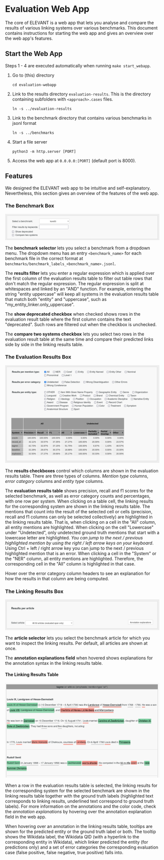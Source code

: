 # Evaluation Web App

The core of ELEVANT is a web app that lets you analyse and compare the results of various linking systems over various
 benchmarks. This document contains instructions for starting the web app and gives an overview over the web app's
 features.

## Start the Web App

Steps 1 - 4 are executed automatically when running `make start_webapp`. 
1. Go to (this) directory

       cd evaluation-webapp

2. Link to the results directory `evaluation-results`. This is the directory containing subfolders with
`<approach>.cases` files.

       ln -s ../evaluation-results

3. Link to the benchmark directory that contains various benchmarks in jsonl format

       ln -s ../benchmarks

4. Start a file server

       python3 -m http.server [PORT]

5. Access the web app at `0.0.0.0:[PORT]` (default port is 8000).


## Features
We designed the ELEVANT web app to be intuitive and self-explanatory. Nevertheless, this section gives an overview of
 the features of the web app.

### The Benchmark Box
![](img/box1_w_border.png)

The **benchmark selector** lets you select a benchmark from a dropdown menu. The dropdown menu has an entry
 `<benchmark_name>` for each benchmark file in the correct format at
 `benchmarks/benchmark_labels_<benchmark_name>.jsonl`.

The **results filter** lets you enter a regular expression which is applied over the first column of the evaluation
 results table to filter out table rows that don't match the regular expression. The regular expression is split at
 whitespaces and linked by an "AND" function. For example, entering the string "entity uppercase" will keep all systems
 in the evaluation results table that match both "entity" and "uppercase", such as "my_entity_linker.only_uppercase".

The **show deprecated checkbox** when checked shows rows in the evaluation result table where the first column contains
 the text "deprecated". Such rows are filtered out when the checkbox is unchecked.

The **compare two systems checkbox** lets you select two rows in the evaluation result table at the same time and
 compare their predicted links side by side in the linking results table.


### The Evaluation Results Box
![](img/box2_w_border.png)

The **results checkboxes** control which columns are shown in the evaluation results table. There are three types of
 columns. *Mention type* columns, *error category* columns and *entity type* columns. 

The **evaluation results table** shows precision, recall and f1 scores for the selected benchmark, as well as error
 category counts and percentages, with one row per system. When clicking on a table cell, the linking results for the
 corresponding system are shown in the linking results table. The mentions that count into the result of the selected
 cell or cells (precision, recall and f1 columns can only be selected collectively) are highlighted in the linking
 results table. That is, when clicking on a cell in the "All" column, all entity mentions are highlighted. When
 clicking on the cell "Lowercase" under "Undetected", only undetected ground truth mentions that start with a
 lowercase letter are highlighted. *You can jump to the next / previous highlighted mention by using the right
 / left arrow keys on your keyboard*. Using Ctrl + left / right arrow key you can jump to the next / previous
 highlighted mention that is an error. When clicking a cell in the "System" or the "NER" column, all entity mentions are
 highlighted. Therefore, the corresponding cell in the "All" column is highlighted in that case.

Hover over the error category column headers to see an explanation for how the results in that column are being
 computed.

### The Linking Results Box
![](img/box3_w_border.png)

The **article selector** lets you select the benchmark article for which you want to inspect the linking results. Per
 default, all articles are shown at once.

The **annotation explanations field** when hovered shows explanations for the annotation syntax in the linking
 results table.

#### The Linking Results Table

![](img/linking_results_table.png)

When a row in the evaluation results table is selected, the linking results for the corresponding system for the
 selected benchmark are shown in the linking results table together with the ground truth labels (highlighted text
 corresponds to linking results, underlined text correspond to ground truth labels). For more information on the
 annotations and the color code, check the *annotation explanations* by hovering over the annotation explanation
 field in the web app.

When hovering over an annotation in the linking results table, tooltips are shown for the predicted entity or the
 ground truth label or both. The tooltip shows the Wikidata label, the Wikidata QID (with a hyperlink to the
 corresponding entity in Wikidata), which linker predicted the entity (for predictions only) and a set of error
 categories the corresponding evaluation case (false positive, false negative, true positive) falls into.
